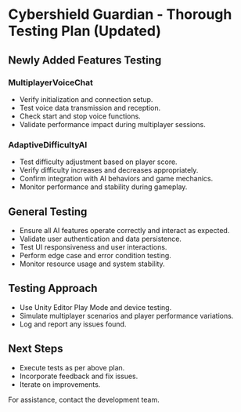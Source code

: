 # Cybershield Guardian - Thorough Testing Plan (Updated)

## Newly Added Features Testing

### MultiplayerVoiceChat
- Verify initialization and connection setup.
- Test voice data transmission and reception.
- Check start and stop voice functions.
- Validate performance impact during multiplayer sessions.

### AdaptiveDifficultyAI
- Test difficulty adjustment based on player score.
- Verify difficulty increases and decreases appropriately.
- Confirm integration with AI behaviors and game mechanics.
- Monitor performance and stability during gameplay.

## General Testing
- Ensure all AI features operate correctly and interact as expected.
- Validate user authentication and data persistence.
- Test UI responsiveness and user interactions.
- Perform edge case and error condition testing.
- Monitor resource usage and system stability.

## Testing Approach
- Use Unity Editor Play Mode and device testing.
- Simulate multiplayer scenarios and player performance variations.
- Log and report any issues found.

## Next Steps
- Execute tests as per above plan.
- Incorporate feedback and fix issues.
- Iterate on improvements.

For assistance, contact the development team.
